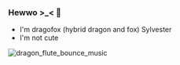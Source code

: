 ### Hewwo >_< 👋
- I'm dragofox (hybrid dragon and fox) Sylvester
- I'm not cute

![dragon_flute_bounce_music](https://github.com/user-attachments/assets/2593dc12-0c07-4c05-b170-0ef12802736d)



<!--
**SylvesterFox/SylvesterFox** is a ✨ _special_ ✨ repository because its `README.md` (this file) appears on your GitHub profile.

Here are some ideas to get you started:

- 🔭 I’m currently working on ...
- 🌱 I’m currently learning ...
- 👯 I’m looking to collaborate on ...
- 🤔 I’m looking for help with ...
- 💬 Ask me about ...
- 📫 How to reach me: ...
- 😄 Pronouns: ...
- ⚡ Fun fact: ...
-->
